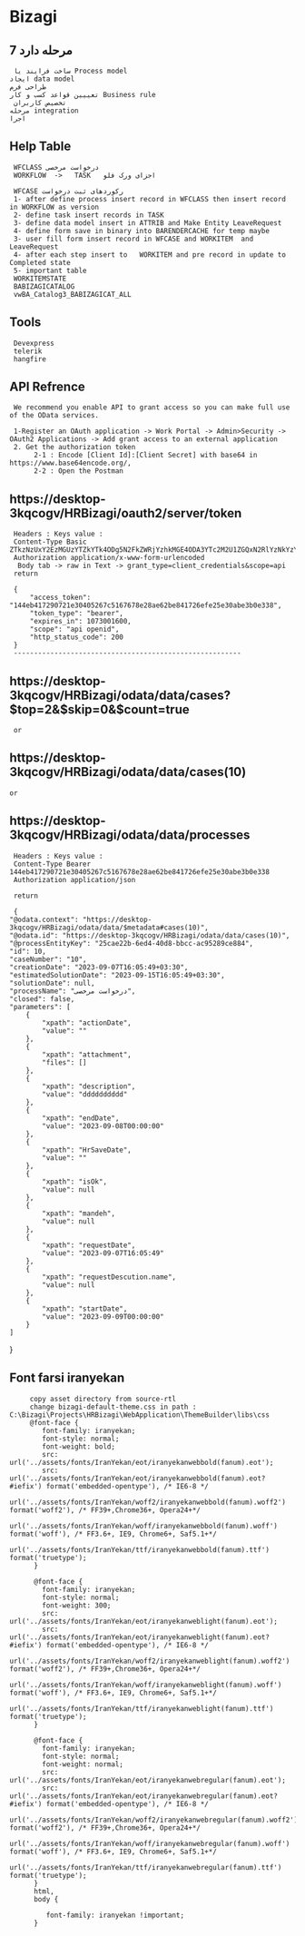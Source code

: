 # Bizagi

## 7 مرحله دارد        
     ساخت فرایند یا Process model
    ایجاد data model
    طراحی فرم
    تعییین قواعد کسب و کار Business rule
     تخصیص کاربران
    مرحله integration
    اجرا
## Help Table

     WFCLASS درخواست مرخصی
     WORKFLOW  ->   TASK   اجزای ورک فلو
     
     WFCASE رکوردهای ثبت درخواست
     1- after define process insert record in WFCLASS then insert record in WORKFLOW as version
     2- define task insert records in TASK
     3- define data model insert in ATTRIB and Make Entity LeaveRequest
     4- define form save in binary into BARENDERCACHE for temp maybe
     3- user fill form insert record in WFCASE and WORKITEM  and LeaveRequest
     4- after each step insert to   WORKITEM and pre record in update to Completed state
     5- important table
     WORKITEMSTATE
     BABIZAGICATALOG
     vwBA_Catalog3_BABIZAGICAT_ALL

## Tools
     Devexpress
     telerik
     hangfire
## API Refrence

     We recommend you enable API to grant access so you can make full use of the OData services.
	
     1-Register an OAuth application -> Work Portal -> Admin>Security -> OAuth2 Applications -> Add grant access to an external application
     2. Get the authorization token
          2-1 : Encode [Client Id]:[Client Secret] with base64 in https://www.base64encode.org/,
          2-2 : Open the Postman
          
 ##    https://desktop-3kqcogv/HRBizagi/oauth2/server/token
     Headers : Keys value :
     Content-Type Basic ZTkzNzUxY2EzMGUzYTZkYTk4ODg5N2FkZWRjYzhkMGE4ODA3YTc2M2U1ZGQxN2RlYzNkYzYzMDk2NWQxODI0ODphMTA0Yjg4NDE2Yjg3N2NhZTg0ZTc3YzBlMmM5NmE5Mjc1OGMyY2I4YTNkYTIwZGQ0ZjYwMDAwZThiMWE2MWM5
     Authorization application/x-www-form-urlencoded
      Body tab -> raw in Text -> grant_type=client_credentials&scope=api
     return
     
     {
         "access_token": "144eb417290721e30405267c5167678e28ae62be841726efe25e30abe3b0e338",
         "token_type": "bearer",
         "expires_in": 1073001600,
         "scope": "api openid",
         "http_status_code": 200
     }
     --------------------------------------------------------
## https://desktop-3kqcogv/HRBizagi/odata/data/cases?$top=2&$skip=0&$count=true 
     or
## https://desktop-3kqcogv/HRBizagi/odata/data/cases(10)
	or
 ## https://desktop-3kqcogv/HRBizagi/odata/data/processes
     Headers : Keys value :
     Content-Type Bearer 144eb417290721e30405267c5167678e28ae62be841726efe25e30abe3b0e338
     Authorization application/json

     return

     {
    "@odata.context": "https://desktop-3kqcogv/HRBizagi/odata/data/$metadata#cases(10)",
    "@odata.id": "https://desktop-3kqcogv/HRBizagi/odata/data/cases(10)",
    "@processEntityKey": "25cae22b-6ed4-40d8-bbcc-ac95289ce884",
    "id": 10,
    "caseNumber": "10",
    "creationDate": "2023-09-07T16:05:49+03:30",
    "estimatedSolutionDate": "2023-09-15T16:05:49+03:30",
    "solutionDate": null,
    "processName": "درخواست مرخصی",
    "closed": false,
    "parameters": [
        {
            "xpath": "actionDate",
            "value": ""
        },
        {
            "xpath": "attachment",
            "files": []
        },
        {
            "xpath": "description",
            "value": "dddddddddd"
        },
        {
            "xpath": "endDate",
            "value": "2023-09-08T00:00:00"
        },
        {
            "xpath": "HrSaveDate",
            "value": ""
        },
        {
            "xpath": "isOk",
            "value": null
        },
        {
            "xpath": "mandeh",
            "value": null
        },
        {
            "xpath": "requestDate",
            "value": "2023-09-07T16:05:49"
        },
        {
            "xpath": "requestDescution.name",
            "value": null
        },
        {
            "xpath": "startDate",
            "value": "2023-09-09T00:00:00"
        }
    ]
}

 ## Font farsi iranyekan
         copy asset directory from source-rtl
         change bizagi-default-theme.css in path : C:\Bizagi\Projects\HRBizagi\WebApplication\ThemeBuilder\libs\css
         @font-face {
          	font-family: iranyekan;
          	font-style: normal;
          	font-weight: bold;
          	src: url('../assets/fonts/IranYekan/eot/iranyekanwebbold(fanum).eot');
          	src: url('../assets/fonts/IranYekan/eot/iranyekanwebbold(fanum).eot?#iefix') format('embedded-opentype'), /* IE6-8 */
          	url('../assets/fonts/IranYekan/woff2/iranyekanwebbold(fanum).woff2') format('woff2'), /* FF39+,Chrome36+, Opera24+*/
          	url('../assets/fonts/IranYekan/woff/iranyekanwebbold(fanum).woff') format('woff'), /* FF3.6+, IE9, Chrome6+, Saf5.1+*/
          	url('../assets/fonts/IranYekan/ttf/iranyekanwebbold(fanum).ttf') format('truetype');
          }
          
          @font-face {
          	font-family: iranyekan;
          	font-style: normal;
          	font-weight: 300;
          	src: url('../assets/fonts/IranYekan/eot/iranyekanweblight(fanum).eot');
          	src: url('../assets/fonts/IranYekan/eot/iranyekanweblight(fanum).eot?#iefix') format('embedded-opentype'), /* IE6-8 */
          	url('../assets/fonts/IranYekan/woff2/iranyekanweblight(fanum).woff2') format('woff2'), /* FF39+,Chrome36+, Opera24+*/
          	url('../assets/fonts/IranYekan/woff/iranyekanweblight(fanum).woff') format('woff'), /* FF3.6+, IE9, Chrome6+, Saf5.1+*/
          	url('../assets/fonts/IranYekan/ttf/iranyekanweblight(fanum).ttf') format('truetype');
          }
          
          @font-face {
          	font-family: iranyekan;
          	font-style: normal;
          	font-weight: normal;
          	src: url('../assets/fonts/IranYekan/eot/iranyekanwebregular(fanum).eot');
          	src: url('../assets/fonts/IranYekan/eot/iranyekanwebregular(fanum).eot?#iefix') format('embedded-opentype'), /* IE6-8 */
          	url('../assets/fonts/IranYekan/woff2/iranyekanwebregular(fanum).woff2') format('woff2'), /* FF39+,Chrome36+, Opera24+*/
          	url('../assets/fonts/IranYekan/woff/iranyekanwebregular(fanum).woff') format('woff'), /* FF3.6+, IE9, Chrome6+, Saf5.1+*/
          	url('../assets/fonts/IranYekan/ttf/iranyekanwebregular(fanum).ttf') format('truetype');
          }
          html,
          body {
          	
             font-family: iranyekan !important;
          }

